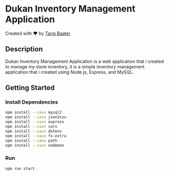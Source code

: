 # Dukan Inventory Management Application

Created with ❤️ by [Tariq Baater](https://github.com/tariqbaater)

## Description

Dukan Inventory Management Application is a web application that i created to manage my store inventory, 
it is a simple inventory management application that i created using Node.js, Express, and MySQL. 

## Getting Started

### Install Dependencies

```bash
npm install --save mysql2
npm install --save json2csv
npm install --save express
npm install --save cors
npm install --save dotenv
npm install --save fs-extra
npm install --save path
npm install --save nodemon
```

### Run

```bash
npm run start
```
